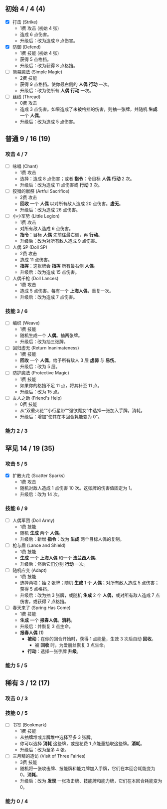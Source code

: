 ## 初始 4 / 4 (4)

- [x] 打击 (Strike)
  - 1费 攻击 (初始 4 张)
  - 造成 6 点伤害。
  - 升级后：改为造成 9 点伤害。
- [x] 防御 (Defend)
  - 1费 技能 (初始 4 张)
  - 获得 5 点格挡。
  - 升级后：改为获得 8 点格挡。
- [ ] 简易魔法 (Simple Magic)
  - 2费 技能
  - 获得 9 点格挡。使你最右侧的 **人偶** **行动** 一次。
  - 升级后：改为使所有 **人偶** **行动** 一次。
- [ ] 丝线 (Thread)
  - 0费 攻击
  - 造成 3 点伤害。如果造成了未被格挡的伤害，则抽一张牌，并随机 **生成** 一个 **人偶**。
  - 升级后：改为造成 5 点伤害。

## 普通 9 / 16 (19)

### 攻击 4 / 7
- [ ] 咏唱 (Chant)
  - 1费 攻击
  - 选择：造成 8 点伤害；或者 **指令**：令目标 **人偶** **行动** 2 次。
  - 升级后：改为造成 11 点伤害或 **行动** 3 次。
- [ ] 狡猾的献祭 (Artful Sacrifice)
  - 2费 攻击
  - **回收** 一个 **人偶** 以对所有敌人造成 20 点伤害。**虚无**。
  - 升级后：改为造成 26 点伤害。
- [ ] 小小军势 (Little Legion)
  - 1费 攻击
  - 对所有敌人造成 6 点伤害。
  - **指令**：目标 **人偶** 先前往最右侧，再 **行动**。
  - 升级后：改为对所有敌人造成 9 点伤害。
- [ ] 人偶 SP (Doll SP)
  - 2费 攻击
  - 造成 11 点伤害。
  - **指挥**：这张牌会 **指挥** 所有最右侧 **人偶**。
  - 升级后：改为造成 15 点伤害。
- [ ] 人偶千枪 (Doll Lances)
  - 1费 攻击
  - 造成 5 点伤害。每有一个 **上海人偶**，重复一次。
  - 升级后：改为造成 7 点伤害。

### 技能 3 / 6
- [ ] 编织 (Weave)
  - 1费 技能
  - 随机生成一个 **人偶**。抽两张牌。
  - 升级后：改为抽三张牌。
- [ ] 回归虚无 (Return Inanimateness)
  - 1费 技能
  - **回收** 一个 **人偶**。给予所有敌人 3 层 **虚弱** 与 **易伤**。
  - 升级后：改为 5 层。
- [ ] 防护魔法 (Protective Magic)
  - 1费 技能
  - 如果你的格挡不足 11 点，将其补至 11 点。
  - 升级后：改为 15 点。
- [ ] 友人之助 (Friend's Help)
  - 0费 技能
  - 从“双重火花”“小行星带”“强欲魔女”中选择一张加入手牌。消耗。
  - 升级后：增加“使其在本回合耗能变为 0”。

### 能力 2 / 3

## 罕见 14 / 19 (35)

### 攻击 5 / 5
- [x] 扩散火花 (Scatter Sparks)
  - 1费 攻击
  - 随机对敌人造成 1 点伤害 10 次。这张牌的伤害值固定为 1。
  - 升级后：改为 14 次。

### 技能 6 / 9
- [ ] 人偶军团 (Doll Army)
  - 1费 技能
  - 随机 **生成** 两个 **人偶**。
  - 升级后：新增 **指令**：改为 **生成** 两个目标人偶的复制。
- [ ] 枪与盾 (Lance and Shield)
  - 1费 技能
  - **生成** 一个 **上海人偶** 和一个 **法兰西人偶**。
  - 升级后：然后它们分别 **行动** 一次。
- [ ] 随机应变 (Adapt)
  - 1费 技能
  - 选择两项：抽 2 张牌；随机 **生成** 1 个 **人偶**；对所有敌人造成 5 点伤害；获得 5 点格挡。
  - 升级后：改为抽 3 张牌，或随机 **生成** 2 个 **人偶**，或对所有敌人造成 7 点伤害，或获得 7 点格挡。
- [ ] 春天来了 (Spring Has Come)
  - 1费 技能
  - **生成** 一个 **报春人偶**。**消耗**。
  - 升级后：并恢复 3 点生命。
  - **报春人偶** (1)
    - **被动**：在你的回合开始时，获得 1 点能量，生效 3 次后自动 **回收**。
      - 被 **回收** 时，为爱丽丝恢复 3 点生命。
    - **行动**：选择一张手牌 **升级**。

### 能力 5 / 5



## 稀有 3 / 12 (17)

### 攻击 0 / 3


### 技能 0 / 5
- [ ] 书签 (Bookmark)
  - 1费 技能
  - 从抽牌堆或弃牌堆中选择至多 3 张牌。
  - 你可以选择 **消耗** 这些牌，或是花费 1 点能量抽取这些牌。**消耗**。
  - 升级后：改为至多 4 张。
- [ ] 三月精的造访 (Visit of Three Fairies)
  - 3费 技能
  - 随机将一张攻击牌、技能牌和能力牌加入手牌，它们在本回合耗能变为 0。**消耗**。
  - 升级后：改为 **发现** 一张攻击牌、技能牌和能力牌，它们在本回合耗能变为 0。

### 能力 0 / 4